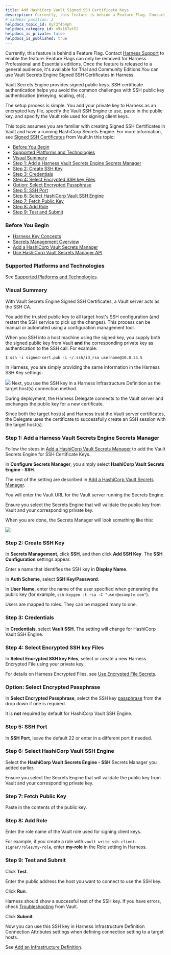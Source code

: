```yaml
---
title: Add HashiCorp Vault Signed SSH Certificate Keys
description: Currently, this feature is behind a Feature Flag. Contact Harness Support to enable the feature. Feature Flags can only be removed for Harness Professional and Essentials editions. Once the feature i…
# sidebar_position: 2
helpdocs_topic_id: 8y73f4o4ph
helpdocs_category_id: o9x167at52
helpdocs_is_private: false
helpdocs_is_published: true
---
```


Currently, this feature is behind a Feature Flag. Contact [Harness Support](mailto:support@harness.io) to enable the feature. Feature Flags can only be removed for Harness Professional and Essentials editions. Once the feature is released to a general audience, it's available for Trial and Community Editions.You can use Vault Secrets Engine Signed SSH Certificates in Harness.

Vault Secrets Engine provides signed public keys. SSH certificate authentication helps you avoid the common challenges with SSH public key authentication (rekeying, scaling, etc).

The setup process is simple. You add your private key to Harness as an encrypted key file, specify the Vault SSH Engine to use, paste in the public key, and specify the Vault role used for signing client keys.

This topic assumes you are familiar with creating Signed SSH Certificates in Vault and have a running HashiCorp Secrets Engine. For more information, see [Signed SSH Certificates](https://www.vaultproject.io/docs/secrets/ssh/signed-ssh-certificates) from Vault.In this topic:

* [Before You Begin](add-hashi-corp-vault-signed-ssh-certificate-keys.md#before-you-begin)
* [Supported Platforms and Technologies](add-hashi-corp-vault-signed-ssh-certificate-keys.md#undefined)
* [Visual Summary](add-hashi-corp-vault-signed-ssh-certificate-keys.md#visual-summary)
* [Step 1: Add a Harness Vault Secrets Engine Secrets Manager](add-hashi-corp-vault-signed-ssh-certificate-keys.md#step-1-add-a-harness-vault-secrets-engine-secrets-manager)
* [Step 2: Create SSH Key](add-hashi-corp-vault-signed-ssh-certificate-keys.md#step-2-create-ssh-key)
* [Step 3: Credentials](add-hashi-corp-vault-signed-ssh-certificate-keys.md#step-3-credentials)
* [Step 4: Select Encrypted SSH key Files](add-hashi-corp-vault-signed-ssh-certificate-keys.md#step-4-select-encrypted-ssh-key-files)
* [Option: Select Encrypted Passphrase](add-hashi-corp-vault-signed-ssh-certificate-keys.md#option-select-encrypted-passphrase)
* [Step 5: SSH Port](add-hashi-corp-vault-signed-ssh-certificate-keys.md#step-5-ssh-port)
* [Step 6: Select HashiCorp Vault SSH Engine](add-hashi-corp-vault-signed-ssh-certificate-keys.md#step-6-select-hashi-corp-vault-ssh-engine)
* [Step 7: Fetch Public Key](add-hashi-corp-vault-signed-ssh-certificate-keys.md#step-7-fetch-public-key)
* [Step 8: Add Role](add-hashi-corp-vault-signed-ssh-certificate-keys.md#step-8-add-role)
* [Step 9: Test and Submit](add-hashi-corp-vault-signed-ssh-certificate-keys.md#step-9-test-and-submit)

### Before You Begin

* [Harness Key Concepts](https://docs.harness.io/article/4o7oqwih6h-harness-key-concepts)
* [Secrets Management Overview](secret-management.md)
* [Add a HashiCorp Vault Secrets Manager](add-a-hashi-corp-vault-secrets-manager.md)
* [Use HashiCorp Vault Secrets Manager API](../../techref-category/api/use-hashi-corp-vault-secrets-manager-api.md)

### Supported Platforms and Technologies

See [Supported Platforms and Technologies](https://docs.harness.io/article/220d0ojx5y-supported-platforms).

### Visual Summary

With Vault Secrets Engine Signed SSH Certificates, a Vault server acts as the SSH CA.

You add the trusted public key to all target host's SSH configuration (and restart the SSH service to pick up the changes). This process can be manual or automated using a configuration management tool.

When you SSH into a host machine using the signed key, you supply both the signed public key from Vault **and** the corresponding private key as authentication to the SSH call. For example:


```
$ ssh -i signed-cert.pub -i ~/.ssh/id_rsa username@10.0.23.5 
```
In Harness, you are simply providing the same information in the Harness SSH Key settings:

![](./static/add-hashi-corp-vault-signed-ssh-certificate-keys-50.png)
Next, you use the SSH key in a Harness Infrastructure Definition as the target host(s) connection method.

During deployment, the Harness Delegate connects to the Vault server and exchanges the public key for a new certificate.

Since both the target host(s) and Harness trust the Vault server certificates, the Delegate uses the certificate to successfully create an SSH session with the target host(s).

### Step 1: Add a Harness Vault Secrets Engine Secrets Manager

Follow the steps in [Add a HashiCorp Vault Secrets Manager](add-a-hashi-corp-vault-secrets-manager.md) to add the Vault Secrets Engine for SSH Certificate Keys.

In **Configure Secrets Manager**, you simply select **HashiCorp Vault Secrets Engine - SSH**.

The rest of the setting are described in [Add a HashiCorp Vault Secrets Manager](add-a-hashi-corp-vault-secrets-manager.md).

You will enter the Vault URL for the Vault server running the Secrets Engine.

Ensure you select the Secrets Engine that will validate the public key from Vault and your corresponding private key.

When you are done, the Secrets Manager will look something like this:

![](./static/add-hashi-corp-vault-signed-ssh-certificate-keys-51.png)


### Step 2: Create SSH Key

In **Secrets Management**, click **SSH**, and then click **Add SSH Key**. The **SSH Configuration** settings appear.

Enter a name that identifies the SSH key in **Display Name**.

In **Auth Scheme**, select **SSH Key/Password**.

In **User Name**, enter the name of the user specified when generating the public key (for example, `ssh-keygen -t rsa -C "user@example.com"`).

Users are mapped to roles. They can be mapped many to one.

### Step 3: Credentials

In **Credentials**, select **Vault SSH**. The setting will change for HashiCorp Vault SSH Engine.

### Step 4: Select Encrypted SSH key Files

In **Select Encrypted SSH key Files**, select or create a new Harness Encrypted File using your private key.

For details on Harness Encrypted Files, see [Use Encrypted File Secrets](use-encrypted-file-secrets.md).

### Option: Select Encrypted Passphrase

In **Select Encrypted Passphrase**, select the SSH key [passphrase](https://www.ssh.com/ssh/passphrase) from the drop down if one is required.

It is **not** required by default for HashiCorp Vault SSH Engine.

### Step 5: SSH Port

In **SSH Port**, leave the default 22 or enter in a different port if needed.

### Step 6: Select HashiCorp Vault SSH Engine

Select the **HashiCorp Vault Secrets Engine - SSH** Secrets Manager you added earlier.

Ensure you select the Secrets Engine that will validate the public key from Vault and your corresponding private key.

### Step 7: Fetch Public Key

Paste in the contents of the public key.

### Step 8: Add Role

Enter the role name of the Vault role used for signing client keys.

For example, if you create a role with `vault write ssh-client-signer/roles/my-role`, enter **my-role** in the Role setting in Harness.

### Step 9: Test and Submit

Click **Test**.

Enter the public address the host you want to connect to use the SSH key.

Click **Run**.

Harness should show a successful test of the SSH key. If you have errors, check [Troubleshooting](https://www.vaultproject.io/docs/secrets/ssh/signed-ssh-certificates#troubleshooting) from Vault.

Click **Submit**.

Now you can use this SSH key in Harness Infrastructure Definition Connection Attributes settings when defining connection setting to a target hosts.

See [Add an Infrastructure Definition](../../../continuous-delivery/model-cd-pipeline/environments/infrastructure-definitions.md).

